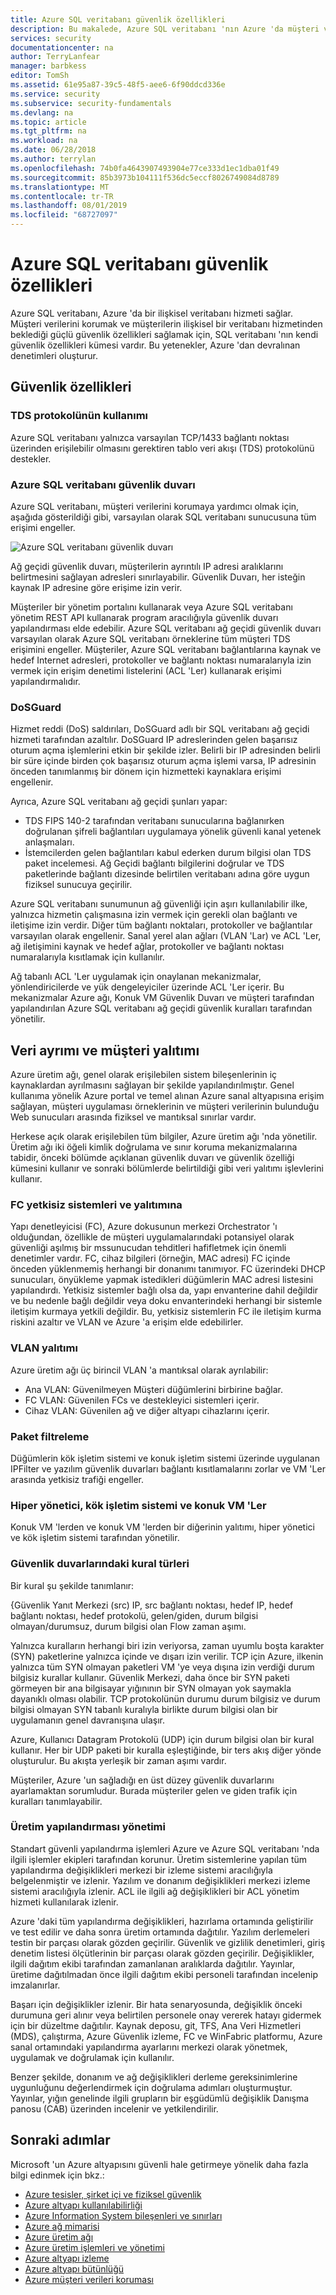 ```yaml
---
title: Azure SQL veritabanı güvenlik özellikleri
description: Bu makalede, Azure SQL veritabanı 'nın Azure 'da müşteri verilerini nasıl koruduğu hakkında genel bir açıklama sunulmaktadır.
services: security
documentationcenter: na
author: TerryLanfear
manager: barbkess
editor: TomSh
ms.assetid: 61e95a87-39c5-48f5-aee6-6f90ddcd336e
ms.service: security
ms.subservice: security-fundamentals
ms.devlang: na
ms.topic: article
ms.tgt_pltfrm: na
ms.workload: na
ms.date: 06/28/2018
ms.author: terrylan
ms.openlocfilehash: 74b0fa4643907493904e77ce333d1ec1dba01f49
ms.sourcegitcommit: 85b3973b104111f536dc5eccf8026749084d8789
ms.translationtype: MT
ms.contentlocale: tr-TR
ms.lasthandoff: 08/01/2019
ms.locfileid: "68727097"
---
```

# <a name="azure-sql-database-security-features"></a>Azure SQL veritabanı güvenlik özellikleri    
Azure SQL veritabanı, Azure 'da bir ilişkisel veritabanı hizmeti sağlar. Müşteri verilerini korumak ve müşterilerin ilişkisel bir veritabanı hizmetinden beklediği güçlü güvenlik özellikleri sağlamak için, SQL veritabanı 'nın kendi güvenlik özellikleri kümesi vardır. Bu yetenekler, Azure 'dan devralınan denetimleri oluşturur.

## <a name="security-capabilities"></a>Güvenlik özellikleri

### <a name="usage-of-the-tds-protocol"></a>TDS protokolünün kullanımı
Azure SQL veritabanı yalnızca varsayılan TCP/1433 bağlantı noktası üzerinden erişilebilir olmasını gerektiren tablo veri akışı (TDS) protokolünü destekler.

### <a name="azure-sql-database-firewall"></a>Azure SQL veritabanı güvenlik duvarı
Azure SQL veritabanı, müşteri verilerini korumaya yardımcı olmak için, aşağıda gösterildiği gibi, varsayılan olarak SQL veritabanı sunucusuna tüm erişimi engeller.

![Azure SQL veritabanı güvenlik duvarı](./media/infrastructure-sql/sql-database-firewall.png)

Ağ geçidi güvenlik duvarı, müşterilerin ayrıntılı IP adresi aralıklarını belirtmesini sağlayan adresleri sınırlayabilir. Güvenlik Duvarı, her isteğin kaynak IP adresine göre erişime izin verir.

Müşteriler bir yönetim portalını kullanarak veya Azure SQL veritabanı yönetim REST API kullanarak program aracılığıyla güvenlik duvarı yapılandırması elde edebilir. Azure SQL veritabanı ağ geçidi güvenlik duvarı varsayılan olarak Azure SQL veritabanı örneklerine tüm müşteri TDS erişimini engeller. Müşteriler, Azure SQL veritabanı bağlantılarına kaynak ve hedef Internet adresleri, protokoller ve bağlantı noktası numaralarıyla izin vermek için erişim denetimi listelerini (ACL 'Ler) kullanarak erişimi yapılandırmalıdır.

### <a name="dosguard"></a>DoSGuard
Hizmet reddi (DoS) saldırıları, DoSGuard adlı bir SQL veritabanı ağ geçidi hizmeti tarafından azaltılır. DoSGuard IP adreslerinden gelen başarısız oturum açma işlemlerini etkin bir şekilde izler. Belirli bir IP adresinden belirli bir süre içinde birden çok başarısız oturum açma işlemi varsa, IP adresinin önceden tanımlanmış bir dönem için hizmetteki kaynaklara erişimi engellenir.

Ayrıca, Azure SQL veritabanı ağ geçidi şunları yapar:

- TDS FIPS 140-2 tarafından veritabanı sunucularına bağlanırken doğrulanan şifreli bağlantıları uygulamaya yönelik güvenli kanal yetenek anlaşmaları.
- İstemcilerden gelen bağlantıları kabul ederken durum bilgisi olan TDS paket incelemesi. Ağ Geçidi bağlantı bilgilerini doğrular ve TDS paketlerinde bağlantı dizesinde belirtilen veritabanı adına göre uygun fiziksel sunucuya geçirilir.

Azure SQL veritabanı sunumunun ağ güvenliği için aşırı kullanılabilir ilke, yalnızca hizmetin çalışmasına izin vermek için gerekli olan bağlantı ve iletişime izin verdir. Diğer tüm bağlantı noktaları, protokoller ve bağlantılar varsayılan olarak engellenir. Sanal yerel alan ağları (VLAN 'Lar) ve ACL 'Ler, ağ iletişimini kaynak ve hedef ağlar, protokoller ve bağlantı noktası numaralarıyla kısıtlamak için kullanılır.

Ağ tabanlı ACL 'Ler uygulamak için onaylanan mekanizmalar, yönlendiricilerde ve yük dengeleyiciler üzerinde ACL 'Ler içerir. Bu mekanizmalar Azure ağı, Konuk VM Güvenlik Duvarı ve müşteri tarafından yapılandırılan Azure SQL veritabanı ağ geçidi güvenlik kuralları tarafından yönetilir.

## <a name="data-segregation-and-customer-isolation"></a>Veri ayrımı ve müşteri yalıtımı
Azure üretim ağı, genel olarak erişilebilen sistem bileşenlerinin iç kaynaklardan ayrılmasını sağlayan bir şekilde yapılandırılmıştır. Genel kullanıma yönelik Azure portal ve temel alınan Azure sanal altyapısına erişim sağlayan, müşteri uygulaması örneklerinin ve müşteri verilerinin bulunduğu Web sunucuları arasında fiziksel ve mantıksal sınırlar vardır.

Herkese açık olarak erişilebilen tüm bilgiler, Azure üretim ağı 'nda yönetilir. Üretim ağı iki öğeli kimlik doğrulama ve sınır koruma mekanizmalarına tabidir, önceki bölümde açıklanan güvenlik duvarı ve güvenlik özelliği kümesini kullanır ve sonraki bölümlerde belirtildiği gibi veri yalıtımı işlevlerini kullanır.

### <a name="unauthorized-systems-and-isolation-of-the-fc"></a>FC yetkisiz sistemleri ve yalıtımına
Yapı denetleyicisi (FC), Azure dokusunun merkezi Orchestrator 'ı olduğundan, özellikle de müşteri uygulamalarındaki potansiyel olarak güvenliği aşılmış bir mssunucudan tehditleri hafifletmek için önemli denetimler vardır. FC, cihaz bilgileri (örneğin, MAC adresi) FC içinde önceden yüklenmemiş herhangi bir donanımı tanımıyor. FC üzerindeki DHCP sunucuları, önyükleme yapmak istedikleri düğümlerin MAC adresi listesini yapılandırdı. Yetkisiz sistemler bağlı olsa da, yapı envanterine dahil değildir ve bu nedenle bağlı değildir veya doku envanterindeki herhangi bir sistemle iletişim kurmaya yetkili değildir. Bu, yetkisiz sistemlerin FC ile iletişim kurma riskini azaltır ve VLAN ve Azure 'a erişim elde edebilirler.

### <a name="vlan-isolation"></a>VLAN yalıtımı
Azure üretim ağı üç birincil VLAN 'a mantıksal olarak ayrılabilir:

- Ana VLAN: Güvenilmeyen Müşteri düğümlerini birbirine bağlar.
- FC VLAN: Güvenilen FCs ve destekleyici sistemleri içerir.
- Cihaz VLAN: Güvenilen ağ ve diğer altyapı cihazlarını içerir.

### <a name="packet-filtering"></a>Paket filtreleme
Düğümlerin kök işletim sistemi ve konuk işletim sistemi üzerinde uygulanan IPFilter ve yazılım güvenlik duvarları bağlantı kısıtlamalarını zorlar ve VM 'Ler arasında yetkisiz trafiği engeller.

### <a name="hypervisor-root-os-and-guest-vms"></a>Hiper yönetici, kök işletim sistemi ve konuk VM 'Ler
Konuk VM 'lerden ve konuk VM 'lerden bir diğerinin yalıtımı, hiper yönetici ve kök işletim sistemi tarafından yönetilir.

### <a name="types-of-rules-on-firewalls"></a>Güvenlik duvarlarındaki kural türleri
Bir kural şu şekilde tanımlanır:

{Güvenlik Yanıt Merkezi (src) IP, src bağlantı noktası, hedef IP, hedef bağlantı noktası, hedef protokolü, gelen/giden, durum bilgisi olmayan/durumsuz, durum bilgisi olan Flow zaman aşımı.

Yalnızca kuralların herhangi biri izin veriyorsa, zaman uyumlu boşta karakter (SYN) paketlerine yalnızca içinde ve dışarı izin verilir. TCP için Azure, ilkenin yalnızca tüm SYN olmayan paketleri VM 'ye veya dışına izin verdiği durum bilgisiz kurallar kullanır. Güvenlik Merkezi, daha önce bir SYN paketi görmeyen bir ana bilgisayar yığınının bir SYN olmayan yok saymakla dayanıklı olması olabilir. TCP protokolünün durumu durum bilgisiz ve durum bilgisi olmayan SYN tabanlı kuralıyla birlikte durum bilgisi olan bir uygulamanın genel davranışına ulaşır.

Azure, Kullanıcı Datagram Protokolü (UDP) için durum bilgisi olan bir kural kullanır. Her bir UDP paketi bir kuralla eşleştiğinde, bir ters akış diğer yönde oluşturulur. Bu akışta yerleşik bir zaman aşımı vardır.

Müşteriler, Azure 'un sağladığı en üst düzey güvenlik duvarlarını ayarlamaktan sorumludur. Burada müşteriler gelen ve giden trafik için kuralları tanımlayabilir.

### <a name="production-configuration-management"></a>Üretim yapılandırması yönetimi
Standart güvenli yapılandırma işlemleri Azure ve Azure SQL veritabanı 'nda ilgili işlemler ekipleri tarafından korunur. Üretim sistemlerine yapılan tüm yapılandırma değişiklikleri merkezi bir izleme sistemi aracılığıyla belgelenmiştir ve izlenir. Yazılım ve donanım değişiklikleri merkezi izleme sistemi aracılığıyla izlenir. ACL ile ilgili ağ değişiklikleri bir ACL yönetim hizmeti kullanılarak izlenir.

Azure 'daki tüm yapılandırma değişiklikleri, hazırlama ortamında geliştirilir ve test edilir ve daha sonra üretim ortamında dağıtılır. Yazılım derlemeleri testin bir parçası olarak gözden geçirilir. Güvenlik ve gizlilik denetimleri, giriş denetim listesi ölçütlerinin bir parçası olarak gözden geçirilir. Değişiklikler, ilgili dağıtım ekibi tarafından zamanlanan aralıklarda dağıtılır. Yayınlar, üretime dağıtılmadan önce ilgili dağıtım ekibi personeli tarafından incelenip imzalanırlar.

Başarı için değişiklikler izlenir. Bir hata senaryosunda, değişiklik önceki durumuna geri alınır veya belirtilen personele onay vererek hatayı gidermek için bir düzeltme dağıtılır. Kaynak deposu, git, TFS, Ana Veri Hizmetleri (MDS), çalıştırma, Azure Güvenlik izleme, FC ve WinFabric platformu, Azure sanal ortamındaki yapılandırma ayarlarını merkezi olarak yönetmek, uygulamak ve doğrulamak için kullanılır.

Benzer şekilde, donanım ve ağ değişiklikleri derleme gereksinimlerine uygunluğunu değerlendirmek için doğrulama adımları oluşturmuştur. Yayınlar, yığın genelinde ilgili grupların bir eşgüdümlü değişiklik Danışma panosu (CAB) üzerinden incelenir ve yetkilendirilir.

## <a name="next-steps"></a>Sonraki adımlar
Microsoft 'un Azure altyapısını güvenli hale getirmeye yönelik daha fazla bilgi edinmek için bkz.:

- [Azure tesisler, şirket içi ve fiziksel güvenlik](physical-security.md)
- [Azure altyapı kullanılabilirliği](infrastructure-availability.md)
- [Azure Information System bileşenleri ve sınırları](infrastructure-components.md)
- [Azure ağ mimarisi](infrastructure-network.md)
- [Azure üretim ağı](production-network.md)
- [Azure üretim işlemleri ve yönetimi](infrastructure-operations.md)
- [Azure altyapı izleme](infrastructure-monitoring.md)
- [Azure altyapı bütünlüğü](infrastructure-integrity.md)
- [Azure müşteri verileri koruması](protection-customer-data.md)


